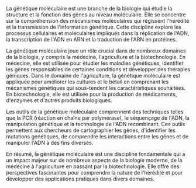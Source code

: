La génétique moléculaire est une branche de la biologie qui étudie la structure et la fonction des gènes au niveau moléculaire. Elle se concentre sur la compréhension des mécanismes moléculaires qui régissent l'hérédité et la transmission de l'information génétique. Cette discipline explore les processus cellulaires et moléculaires impliqués dans la réplication de l'ADN, la transcription de l'ADN en ARN et la traduction de l'ARN en protéines.

La génétique moléculaire joue un rôle crucial dans de nombreux domaines de la biologie, y compris la médecine, l'agriculture et la biotechnologie. En médecine, elle est utilisée pour étudier les maladies génétiques, identifier les gènes responsables de certaines conditions et développer des thérapies géniques. Dans le domaine de l'agriculture, la génétique moléculaire est appliquée pour améliorer les cultures et le bétail en comprenant les mécanismes génétiques qui sous-tendent les caractéristiques souhaitées. En biotechnologie, elle est utilisée pour la production de médicaments, d'enzymes et d'autres produits biologiques.

Les outils de la génétique moléculaire comprennent des techniques telles que la PCR (réaction en chaîne par polymérase), le séquençage de l'ADN, la manipulation génétique et la technologie de l'ADN recombinant. Ces outils permettent aux chercheurs de cartographier les gènes, d'identifier les mutations génétiques, de comprendre les interactions entre les gènes et de manipuler l'ADN à des fins diverses.

En résumé, la génétique moléculaire est une discipline fondamentale qui a un impact majeur sur de nombreux aspects de la biologie moderne, de la médecine à l'agriculture en passant par la biotechnologie. Elle offre des perspectives fascinantes pour comprendre la nature de l'hérédité et pour développer des applications pratiques dans divers domaines.